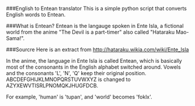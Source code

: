 ###English to Entean translator
This is a simple python script that converts English words to Entean.

###What is Entean?
Entean is the langauge spoken in Ente Isla, a fictional world from the anime "The Devil is a part-timer" also called "Hataraku Mao-Sama!".

###Sourcre
Here is an extract from http://hataraku.wikia.com/wiki/Ente_Isla

In the anime, the language in Ente Isla is called Entean, which is basically most of the consonants in the English alphabet switched around. Vowels and the consonants 'L', 'N', 'Q' keep their original position. ABCDEFGHIJKLMNOPQRSTUVWXYZ is changed to AZYXEWVTISRLPNOMQKJHUGFDCB.

For example, 'human' is 'tupan', and 'world' becomes 'foklx'. 
